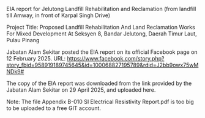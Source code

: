EIA report for Jelutong Landfill Rehabilitation and Reclamation (from landfill till Amway, in front of Karpal Singh Drive)

Project Title: Proposed Landfill Rehabilitation
And Land Reclamation Works For
Mixed Development At Seksyen 8,
Bandar Jelutong, Daerah Timur
Laut, Pulau Pinang

Jabatan Alam Sekitar posted the EIA report on its official Facebook page on 12 February 2025. URL: https://www.facebook.com/story.php?story_fbid=958919189745645&id=100068827195789&rdid=J2bb9owx75wMNDk9#

The copy of the EIA report was downloaded from the link provided by the Jabatan Alam Sekitar on 29 April 2025, and uploaded here. 

Note: The file Appendix B-010 SI Electrical Resistivity Report.pdf is too big to be uploaded to a free GIT account. 